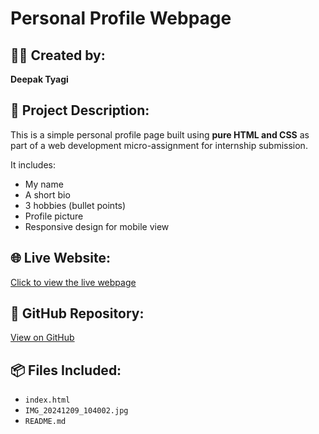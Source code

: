 # Personal Profile Webpage

## 👨‍💻 Created by:
**Deepak Tyagi**

## 📁 Project Description:
This is a simple personal profile page built using **pure HTML and CSS** as part of a web development micro-assignment for internship submission.

It includes:
- My name
- A short bio
- 3 hobbies (bullet points)
- Profile picture
- Responsive design for mobile view

## 🌐 Live Website:
[Click to view the live webpage](https://deepaktyagi29.github.io/PERSONAL-PROFILE-/)

## 🔗 GitHub Repository:
[View on GitHub](https://github.com/Deepaktyagi29/PERSONAL-PROFILE-)

## 📦 Files Included:
- `index.html`
- `IMG_20241209_104002.jpg`
- `README.md`

